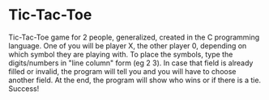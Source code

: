# Tic-Tac-Toe
Tic-Tac-Toe game for 2 people, generalized, created in the C programming language.
One of you will be player X, the other player 0, depending on which symbol they are playing with.
To place the symbols, type the digits/numbers in "line column" form (eg 2 3).
In case that field is already filled or invalid, the program will tell you and you will have to choose another field.
At the end, the program will show who wins or if there is a tie.
Success!

